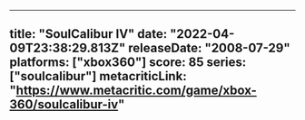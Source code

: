 
---
title: "SoulCalibur IV"
date: "2022-04-09T23:38:29.813Z"
releaseDate: "2008-07-29"
platforms: ["xbox360"]
score: 85
series: ["soulcalibur"]
metacriticLink: "https://www.metacritic.com/game/xbox-360/soulcalibur-iv"
---
